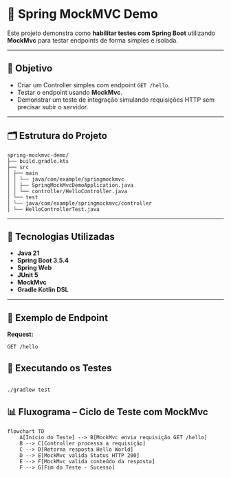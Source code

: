 # 📌 Spring MockMVC Demo

Este projeto demonstra como **habilitar testes com Spring Boot** utilizando **MockMvc** para testar endpoints de forma simples e isolada.

---

## 🚀 Objetivo
- Criar um Controller simples com endpoint `GET /hello`.
- Testar o endpoint usando **MockMvc**.
- Demonstrar um teste de integração simulando requisições HTTP sem precisar subir o servidor.

---

## 🗂 Estrutura do Projeto

```text
spring-mockmvc-demo/
├── build.gradle.kts
├── src
│ ├── main
│ │ └── java/com/example/springmockmvc
│ │ ├── SpringMockMvcDemoApplication.java
│ │ └── controller/HelloController.java
│ └── test
│ └── java/com/example/springmockmvc/controller
│ └── HelloControllerTest.java
```
---

## 📜 Tecnologias Utilizadas
- **Java 21**
- **Spring Boot 3.5.4**
- **Spring Web**
- **JUnit 5**
- **MockMvc**
- **Gradle Kotlin DSL**

---

## 🔹 Exemplo de Endpoint
**Request:**
```http
GET /hello
```

## 🧪 Executando os Testes

```bash

./gradlew test

```

## 📊 Fluxograma – Ciclo de Teste com MockMvc

```mermaid
flowchart TD
    A[Início do Teste] --> B[MockMvc envia requisição GET /hello]
    B --> C[Controller processa a requisição]
    C --> D[Retorna resposta Hello World]
    D --> E[MockMvc valida Status HTTP 200]
    E --> F[MockMvc valida conteúdo da resposta]
    F --> G[Fim do Teste - Sucesso]
```
